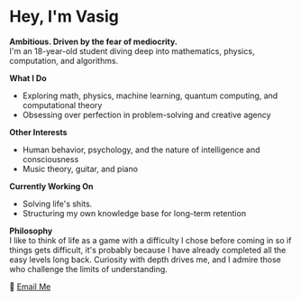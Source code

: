 # Hey, I'm **Vasig**  

**Ambitious. Driven by the fear of mediocrity.**  
I'm an 18-year-old student diving deep into mathematics, physics, computation, and algorithms.  

**What I Do**  
- Exploring math, physics, machine learning, quantum computing, and computational theory  
- Obsessing over perfection in problem-solving and creative agency

**Other Interests**  
- Human behavior, psychology, and the nature of intelligence and consciousness  
- Music theory, guitar, and piano

**Currently Working On**  
- Solving life's shits.
- Structuring my own knowledge base for long-term retention  

**Philosophy**  
I like to think of life as a game with a difficulty I chose before coming in so if things gets difficult, it's probably because I have already completed all the easy levels long back. 
Curiosity with depth drives me, and I admire those who challenge the limits of understanding.  

📧 [Email Me](mailto:agvasig19@gmail.com)  
